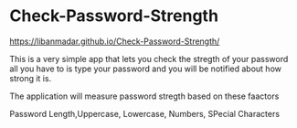 # Check-Password-Strength
https://libanmadar.github.io/Check-Password-Strength/


This is a very simple app that lets you check the stregth of your password
all you have to is type your password and you will be notified about how strong it is.

The application will measure password stregth based on these faactors

Password Length,Uppercase, Lowercase, Numbers, SPecial Characters

